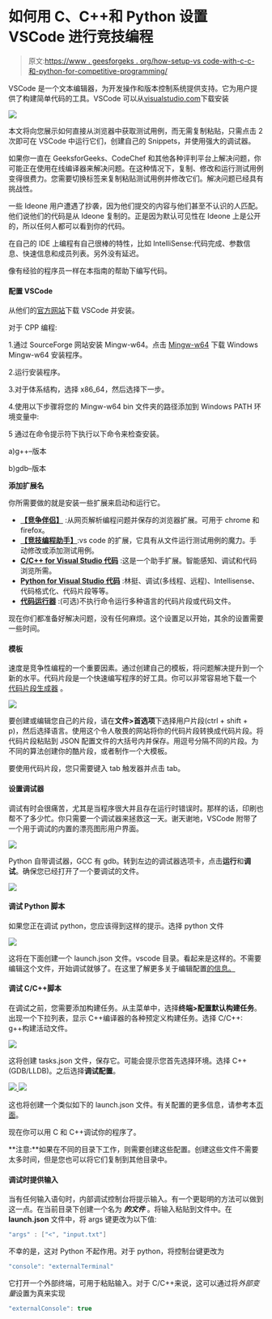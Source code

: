 # 如何用 C、C++和 Python 设置 VSCode 进行竞技编程

> 原文:[https://www . geesforgeks . org/how-setup-vs code-with-c-c-和-python-for-competitive-programming/](https://www.geeksforgeeks.org/how-to-setup-vscode-with-c-c-and-python-for-competitive-programming/)

VSCode 是一个文本编辑器，为开发操作和版本控制系统提供支持。它为用户提供了构建简单代码的工具。VSCode 可以从[visualstudio.com](https://code.visualstudio.com/download)下载安装

![](img/eeb4a01eea861450ba168cf8d59e666d.png)

本文将向您展示如何直接从浏览器中获取测试用例，而无需复制粘贴，只需点击 2 次即可在 VSCode 中运行它们，创建自己的 Snippets，并使用强大的调试器。

如果你一直在 GeeksforGeeks、CodeChef 和其他各种评判平台上解决问题，你可能正在使用在线编译器来解决问题。在这种情况下，复制、修改和运行测试用例变得很费力。您需要切换标签来复制粘贴测试用例并修改它们。解决问题已经具有挑战性。

一些 Ideone 用户遭遇了抄袭，因为他们提交的内容与他们甚至不认识的人匹配。他们说他们的代码是从 Ideone 复制的。正是因为默认可见性在 Ideone 上是公开的，所以任何人都可以看到你的代码。

在自己的 IDE 上编程有自己很棒的特性，比如 IntelliSense:代码完成、参数信息、快速信息和成员列表。另外没有延迟。

像有经验的程序员一样在本指南的帮助下编写代码。

#### 配置 **VSCode**

从他们的[官方网站](https://code.visualstudio.com/download)下载 VSCode 并安装。

对于 CPP 编程:

1.通过 SourceForge 网站安装 Mingw-w64。点击 [Mingw-w64](https://sourceforge.net/projects/mingw-w64/files/Toolchains%20targetting%20Win32/Personal%20Builds/mingw-builds/installer/mingw-w64-install.exe/download) 下载 Windows Mingw-w64 安装程序。

2.运行安装程序。

3.对于体系结构，选择 x86_64，然后选择下一步。

4.使用以下步骤将您的 Mingw-w64 bin 文件夹的路径添加到 Windows PATH 环境变量中:

5 通过在命令提示符下执行以下命令来检查安装。

a)g++–版本

b)gdb–版本

**添加扩展名**

你所需要做的就是安装一些扩展来启动和运行它。

*   [**【竞争伴侣】**](https://chrome.google.com/webstore/detail/competitive-companion/cjnmckjndlpiamhfimnnjmnckgghkjbl) :从网页解析编程问题并保存的浏览器扩展。可用于 chrome 和 firefox。
*   [**【竞技编程助手】**](https://marketplace.visualstudio.com/items?itemName=DivyanshuAgrawal.competitive-programming-helper):vs code 的扩展，它具有从文件运行测试用例的魔力。手动修改或添加测试用例。
*   [**C/C++ for Visual Studio 代码**](https://marketplace.visualstudio.com/items?itemName=ms-vscode.cpptools) :这是一个助手扩展。智能感知、调试和代码浏览所需。
*   [**Python for Visual Studio 代码**](https://marketplace.visualstudio.com/items?itemName=ms-python.python) :林挺、调试(多线程、远程)、Intellisense、代码格式化、代码片段等等。
*   [**代码运行器**](https://marketplace.visualstudio.com/items?itemName=formulahendry.code-runner) :(可选)不执行命令运行多种语言的代码片段或代码文件。

现在你们都准备好解决问题，没有任何麻烦。这个设置足以开始，其余的设置需要一些时间。

#### 模板

速度是竞争性编程的一个重要因素。通过创建自己的模板，将问题解决提升到一个新的水平。代码片段是一个快速编写程序的好工具。你可以非常容易地下载一个 [<u>代码片段生成器</u>](https://snippet-generator.app/) 。

[![](img/500507f100a10984c3c8d537e9561e6f.png)](https://media.geeksforgeeks.org/wp-content/uploads/20200705191239/15lpBArlrLfoxkZJMR6ntQ.png)

要创建或编辑您自己的片段，请在**文件>首选项**下选择用户片段(ctrl + shift + p)，然后选择语言。使用这个令人敬畏的网站将你的代码片段转换成代码片段。将代码片段粘贴到 JSON 配置文件的大括号内并保存。用逗号分隔不同的片段。为不同的算法创建你的酷片段，或者制作一个大模板。

要使用代码片段，您只需要键入 tab 触发器并点击 tab。

#### 设置调试器

调试有时会很痛苦，尤其是当程序很大并且存在运行时错误时。那样的话，印刷也帮不了多少忙。你只需要一个调试器来拯救这一天。谢天谢地，VSCode 附带了一个用于调试的内置的漂亮图形用户界面。

[![](img/f9c5a165283d8a9f655468c3d55d5f86.png)](https://media.geeksforgeeks.org/wp-content/uploads/20200705192258/1mSCpifwAvxglrH7eVKM9TQ.png)

Python 自带调试器，GCC 有 gdb。转到左边的调试器选项卡，点击**运行**和**调试**。确保您已经打开了一个要调试的文件。

[![](img/d2a225fab1dfe13d097de33ec60a192f.png)](https://media.geeksforgeeks.org/wp-content/uploads/20200705192658/103nTvt5nn6SlkCw1gYJMNg.png)

#### 调试 Python 脚本

如果您正在调试 python，您应该得到这样的提示。选择 python 文件

[![](img/53d38bb1c31911713f64a68c9f1dbef2.png)](https://media.geeksforgeeks.org/wp-content/uploads/20200705192752/1FIJzv0qBQOR1gdQEuB21w.png)

这将在下面创建一个 launch.json 文件。vscode 目录。看起来是这样的。不需要编辑这个文件，开始调试就够了。在这里了解更多关于编辑配置[的信息。](https://code.visualstudio.com/docs/python/debugging)

#### **调试 C/C++脚本**

在调试之前，您需要添加构建任务。从主菜单中，选择**终端>配置默认构建任务**。出现一个下拉列表，显示 C++编译器的各种预定义构建任务。选择 C/C++: g++构建活动文件。

[![](img/ad9bfae6120a83a6a71d1fd8ff865b93.png)](https://media.geeksforgeeks.org/wp-content/uploads/20200705193313/169T1huvsAPYXShC8hFlgg.png)

这将创建 tasks.json 文件，保存它。可能会提示您首先选择环境。选择 C++ (GDB/LLDB)。之后选择**调试配置**。

[![](img/a1c7c4045d717188a95961d92edee32e.png) ](https://media.geeksforgeeks.org/wp-content/uploads/20200705193302/13M2gUqaETKdYBzhQc0TA.png) [ ![](img/df92b80b4c51348a0a9a42af69195e52.png)](https://media.geeksforgeeks.org/wp-content/uploads/20200705194143/1u4aLbZN63YnNkLxSqcn17g.png)

这也将创建一个类似如下的 launch.json 文件。有关配置的更多信息，请参考本[页面](https://code.visualstudio.com/docs/cpp/launch-json-reference)。

现在你可以用 C 和 C++调试你的程序了。

**注意:**如果在不同的目录下工作，则需要创建这些配置。创建这些文件不需要太多时间，但是您也可以将它们复制到其他目录中。

#### 调试时提供输入

当有任何输入语句时，内部调试控制台将提示输入。有一个更聪明的方法可以做到这一点。在当前目录下创建一个名为 ***的文件*** 。将输入粘贴到文件中。在 **launch.json** 文件中，将 args 键更改为以下值:

```cpp
"args" : ["<", "input.txt"]
```

不幸的是，这对 Python 不起作用。对于 python，将控制台键更改为

```cpp
"console": "externalTerminal"
```

它打开一个外部终端，可用于粘贴输入。对于 C/C++来说，这可以通过将*外部变量*设置为真来实现

```cpp
"externalConsole": true
```